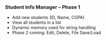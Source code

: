 ### Student Info Manager – Phase 1
- Add new students (ID, Name, CGPA)
- View all students in a list
- Dynamic memory used for string handling
- Phase 2 coming: Edit, Delete, File Save/Load
